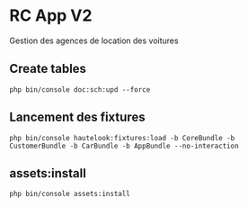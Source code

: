 RC App V2
========

Gestion des agences de location des voitures

## Create tables
```
php bin/console doc:sch:upd --force
```

## Lancement des fixtures
```
php bin/console hautelook:fixtures:load -b CoreBundle -b CustomerBundle -b CarBundle -b AppBundle --no-interaction
```

## assets:install
```
php bin/console assets:install
```
